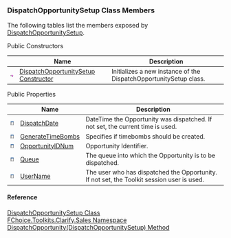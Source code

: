 ﻿### DispatchOpportunitySetup Class Members

The following tables list the members exposed by [DispatchOpportunitySetup](FChoice.Toolkits.Clarify~FChoice.Toolkits.Clarify.Sales.DispatchOpportunitySetup.md).

Public Constructors

|   | Name | Description |
| --- | --- | --- |
| ![Public Constructor](dotnetimages/publicConstructor.png) | [DispatchOpportunitySetup Constructor](FChoice.Toolkits.Clarify~FChoice.Toolkits.Clarify.Sales.DispatchOpportunitySetup~_ctor.md) | Initializes a new instance of the DispatchOpportunitySetup class.   |



Public Properties

|   | Name | Description |
| --- | --- | --- |
| ![Public Property](dotnetimages/publicProperty.png) | [DispatchDate](FChoice.Toolkits.Clarify~FChoice.Toolkits.Clarify.Sales.DispatchOpportunitySetup~DispatchDate.md) | DateTime the Opportunity was dispatched. If not set, the current time is used.   |
| ![Public Property](dotnetimages/publicProperty.png) | [GenerateTimeBombs](FChoice.Toolkits.Clarify~FChoice.Toolkits.Clarify.Sales.DispatchOpportunitySetup~GenerateTimeBombs.md) | Specifies if timebombs should be created.   |
| ![Public Property](dotnetimages/publicProperty.png) | [OpportunityIDNum](FChoice.Toolkits.Clarify~FChoice.Toolkits.Clarify.Sales.DispatchOpportunitySetup~OpportunityIDNum.md) | Opportunity Identifier.   |
| ![Public Property](dotnetimages/publicProperty.png) | [Queue](FChoice.Toolkits.Clarify~FChoice.Toolkits.Clarify.Sales.DispatchOpportunitySetup~Queue.md) | The queue into which the Opportunity is to be dispatched.   |
| ![Public Property](dotnetimages/publicProperty.png) | [UserName](FChoice.Toolkits.Clarify~FChoice.Toolkits.Clarify.Sales.DispatchOpportunitySetup~UserName.md) | The user who has dispatched the Opportunity. If not set, the Toolkit session user is used.   |





#### Reference

[DispatchOpportunitySetup Class](FChoice.Toolkits.Clarify~FChoice.Toolkits.Clarify.Sales.DispatchOpportunitySetup.md)  
[FChoice.Toolkits.Clarify.Sales Namespace](FChoice.Toolkits.Clarify~FChoice.Toolkits.Clarify.Sales_namespace.md)  
[DispatchOpportunity(DispatchOpportunitySetup) Method](FChoice.Toolkits.Clarify~FChoice.Toolkits.Clarify.Sales.SalesToolkit~DispatchOpportunity(DispatchOpportunitySetup).md)